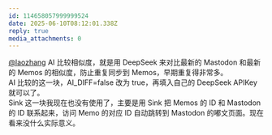 ```yaml
---
id: 114658057999999524
date: 2025-06-10T08:12:01.338Z
reply: true
media_attachments: 0
---
```


[@laozhang](https://suo.si/@laozhang) AI 比较相似度，就是用 DeepSeek 来对比最新的 Mastodon 和最新的 Memos 的相似度，防止重复同步到 Memos，早期重复得非常多。  
AI 比较的这一块，AI_DIFF=false 改为 true，再填入自己的 DeepSeek APIKey 就可以了。  
Sink 这一块我现在也没有使用了，主要是用 Sink 把 Memos 的 ID 和 Mastodon 的 ID 联系起来，访问 Memo 的对应 ID 自动跳转到 Mastodon 的嘟文页面。现在看来没什么实际意义。

